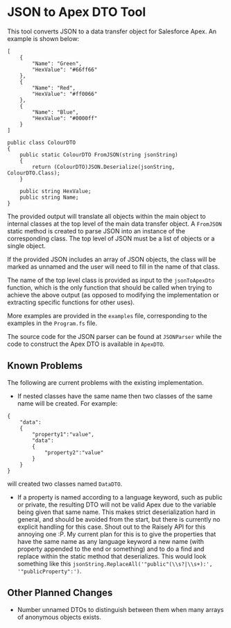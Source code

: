 # JSON to Apex DTO Tool

This tool converts JSON to a data transfer object for Salesforce Apex. An example is shown below:

```
[
    {
        "Name": "Green",
        "HexValue": "#66ff66"
    },
    {
        "Name": "Red",
        "HexValue": "#ff0066"
    },
    {
        "Name": "Blue",
        "HexValue": "#0000ff"
    }
]
```

```
public class ColourDTO
{
    public static ColourDTO FromJSON(string jsonString)
    {
        return (ColourDTO)JSON.Deserialize(jsonString, ColourDTO.Class);
    }

    public string HexValue;
    public string Name;
}
```

The provided output will translate all objects within the main object to internal classes at the top level of the main data transfer object. A `FromJSON` static method is created to parse JSON into an instance of the corresponding class. The top level of JSON must be a list of objects or a single object.

If the provided JSON includes an array of JSON objects, the class will be marked as unnamed and the user will need to fill in the name of that class.

The name of the top level class is provided as input to the `jsonToApexDto` function, which is the only function that should be called when trying to achieve the above output (as opposed to modifying the implementation or extracting specific functions for other uses).

More examples are provided in the `examples` file, corresponding to the examples in the `Program.fs` file.

The source code for the JSON parser can be found at `JSONParser` while the code to construct the Apex DTO is available in `ApexDTO`.


## Known Problems

The following are current problems with the existing implementation.

- If nested classes have the same name then two classes of the same name will be created. For example:

```
{
    "data":
    {
        "property1":"value",
        "data":
        {
            "property2":"value"
        }
    }
}
```

will created two classes named `DataDTO`.

- If a property is named according to a language keyword, such as public or private, the resulting DTO will not be valid Apex due to the variable being given that same name. This makes strict deserialization hard in general, and should be avoided from the start, but there is currently no explicit handling for this case. Shout out to the Raisely API for this annoying one :P. My current plan for this is to give the properties that have the same name as any language keyword a new name (with property appended to the end or something) and to do a find and replace within the static method that deserializes. This would look something like this `jsonString.ReplaceAll('"public"(\\s?|\\s+):', '"publicProperty":')`.

## Other Planned Changes

- Number unnamed DTOs to distinguish between them when many arrays of anonymous objects exists.
